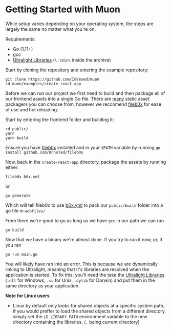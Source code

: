 # Getting Started with Muon

While setup varies depending on your operating system, the steps are largely the same no matter what you're on.

Requirements:
 - Go (1.11+)
 - gcc
 - [Ultralight Libraries](https://github.com/ultralight-ux/ultralight#getting-the-latest-sdk) (`\.\bin\` inside the archive)
 
 Start by cloning the repository and entering the example repository:
 
 ```
 git clone https://github.com/ImVexed/muon
 cd muon/examples/create-react-app
 ```
 
Before we can run our project we first need to build and then package all of our frontend assets into a single Go file. There are [many](https://tech.townsourced.com/post/embedding-static-files-in-go/) static asset packagers you can choose from, however we reccomend [fileb0x](https://github.com/UnnoTed/fileb0x) for ease of use and hot reloading.

Start by entering the frontend folder and building it:
```
cd public/
yarn
yarn build
```

Ensure you have [fileb0x](https://github.com/UnnoTed/fileb0x) installed and in your `$PATH` variable by running `go install github.com/UnnoTed/fileb0x` 

Now, back in the `create-react-app` directory, package the assets by running either:
```
fileb0x b0x.yml
```
or
```
go generate
```

Which will tell fileb0x to use [b0x.yml](https://github.com/ImVexed/muon/blob/master/examples/create-react-app/b0x.yml) to pack our `public/build` folder into a go file in `webfiles/`

From there we're good to go as long as we have `gcc` in our path we can run
```
go build
```

Now that we have a binary we're almost done. If you try to run it now, or, if you ran
```
go run main.go
```

You will likely have ran into an error. This is because we are dynamically linking to Ultralight, meaning that it's libraries are resolved when the application is started. To fix this, you'll need the take the [Ultralight Libraries](https://github.com/ultralight-ux/ultralight#getting-the-latest-sdk) (`.dll` for Windows, `.so` for Unix, `.dylib` for Darwin) and put them in the same directory as your application.

**Note for Linux users**
- Linux by default only looks for shared objects at a specific system path, if you would preffer to load the shared objects from a different directory, simply set the `LD_LIBRARY_PATH` environment variable to the new directory containing the libraries. (`.` being current directory)
